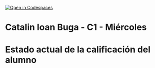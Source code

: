 [![Open in Codespaces](https://classroom.github.com/assets/launch-codespace-2972f46106e565e64193e422d61a12cf1da4916b45550586e14ef0a7c637dd04.svg)](https://classroom.github.com/open-in-codespaces?assignment_repo_id=18148149)
# Catalin Ioan Buga - C1 - Miércoles

<!-- 
Cada alumno colocará su nombre completo y el grupo al que pertenece tanto en el grupo docente como en el grupo de trabajo siguiendo el modelo.

IMPORTANTE: DEJAR EL RESTO DEL ARCHIVO INALTERADO
-->






<!-- start-PR -->

<!-- end-PR -->



<!-- start-TE -->

<!-- end-TE -->


# Estado actual de la calificación del alumno

<!-- start-resumen -->

<!-- end-resumen -->
